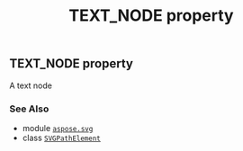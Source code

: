 ﻿---
title: TEXT_NODE property
second_title: Aspose.SVG for Python via .NET API References
description: 
type: docs
weight: 780
url: /python-net/aspose.svg/svgpathelement/text_node/
is_root: false
---

## TEXT_NODE property


A text node

### See Also
* module [`aspose.svg`](../../)
* class [`SVGPathElement`](/svg/python-net/aspose.svg/svgpathelement)
